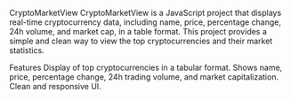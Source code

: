 CryptoMarketView
CryptoMarketView is a JavaScript project that displays real-time cryptocurrency data, including name, price, percentage change, 24h volume, and market cap, in a table format. This project provides a simple and clean way to view the top cryptocurrencies and their market statistics.

Features
Display of top cryptocurrencies in a tabular format.
Shows name, price, percentage change, 24h trading volume, and market capitalization.
Clean and responsive UI.
